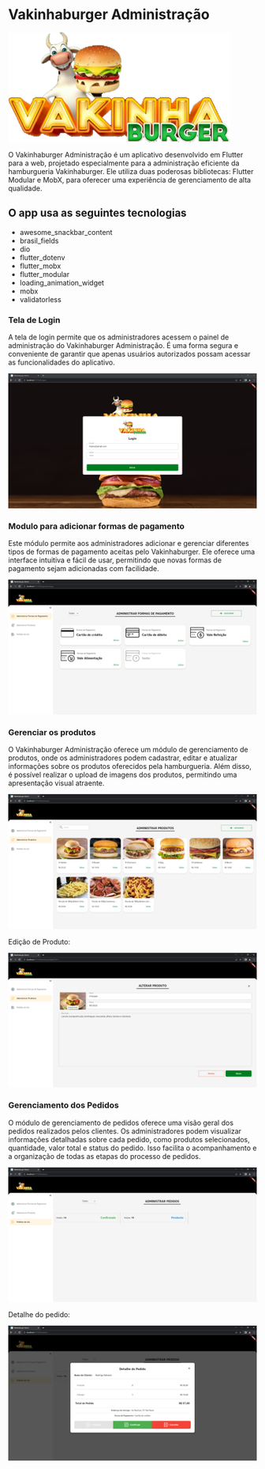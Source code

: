 # Vakinhaburger Administração

![Vakinhaburger Logo](https://raw.githubusercontent.com/blandygbc/vakinhaburger_flutterweb/master/assets/images/logo.png)

O Vakinhaburger Administração é um aplicativo desenvolvido em Flutter para a web, projetado especialmente para a administração eficiente da hamburgueria Vakinhaburger. Ele utiliza duas poderosas bibliotecas: Flutter Modular e MobX, para oferecer uma experiência de gerenciamento de alta qualidade.

## O app usa as seguintes tecnologias

- awesome_snackbar_content
- brasil_fields
- dio
- flutter_dotenv
- flutter_mobx
- flutter_modular
- loading_animation_widget
- mobx
- validatorless

### Tela de Login

A tela de login permite que os administradores acessem o painel de administração do Vakinhaburger Administração. É uma forma segura e conveniente de garantir que apenas usuários autorizados possam acessar as funcionalidades do aplicativo.


![login](https://raw.githubusercontent.com/blandygbc/vakinhaburger_flutterweb/master/repo_assets/login.png)

### Modulo para adicionar formas de pagamento

Este módulo permite aos administradores adicionar e gerenciar diferentes tipos de formas de pagamento aceitas pelo Vakinhaburger. Ele oferece uma interface intuitiva e fácil de usar, permitindo que novas formas de pagamento sejam adicionadas com facilidade.


![payment-types](https://github.com/blandygbc/vakinhaburger_flutterweb/blob/master/repo_assets/payment_types.png?raw=true)

### Gerenciar os produtos

O Vakinhaburger Administração oferece um módulo de gerenciamento de produtos, onde os administradores podem cadastrar, editar e atualizar informações sobre os produtos oferecidos pela hamburgueria. Além disso, é possível realizar o upload de imagens dos produtos, permitindo uma apresentação visual atraente.


![Administrar Produtos](https://github.com/blandygbc/vakinhaburger_flutterweb/blob/master/repo_assets/adm_produtos.png?raw=true)

Edição de Produto:

![editar produto](https://github.com/blandygbc/vakinhaburger_flutterweb/blob/master/repo_assets/edit_product.png?raw=true)

### Gerenciamento dos Pedidos

O módulo de gerenciamento de pedidos oferece uma visão geral dos pedidos realizados pelos clientes. Os administradores podem visualizar informações detalhadas sobre cada pedido, como produtos selecionados, quantidade, valor total e status do pedido. Isso facilita o acompanhamento e a organização de todas as etapas do processo de pedidos.


![pedidos](https://github.com/blandygbc/vakinhaburger_flutterweb/blob/master/repo_assets/orders.png?raw=true)

Detalhe do pedido:

![Detalhe do pedido](https://github.com/blandygbc/vakinhaburger_flutterweb/blob/master/repo_assets/order_detail.png?raw=true)
